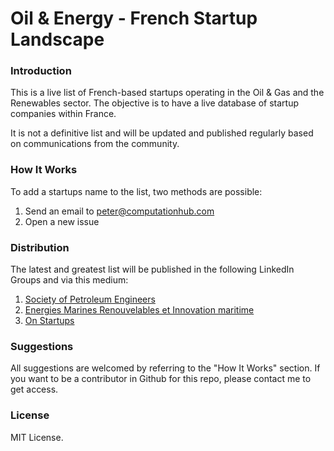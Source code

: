 # Oil &amp; Energy - French Startup Landscape

### Introduction

This is a live list of French-based startups operating in the Oil & Gas and the Renewables sector. The objective is to have a live database of startup companies within France.

It is not a definitive list and will be updated and published regularly based on communications from the community.

### How It Works

To add a startups name to the list, two methods are possible:

1. Send an email to peter@computationhub.com
2. Open a new issue

### Distribution
The latest and greatest list will be published in the following LinkedIn Groups and via this medium:

1. [Society of Petroleum Engineers](https://www.linkedin.com/groups/57660)
2. [Energies Marines Renouvelables et Innovation maritime](https://www.linkedin.com/groups/4129100)
3. [On Startups](https://www.linkedin.com/groups/2877)

### Suggestions

All suggestions are welcomed by referring to the "How It Works" section. If you want to be a contributor in Github for this repo, please contact me to get access.

### License
MIT License.
